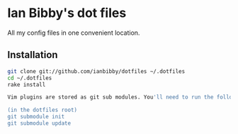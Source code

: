 Ian Bibby's dot files
========

All my config files in one convenient location.

Installation
------------
```bash
git clone git://github.com/ianbibby/dotfiles ~/.dotfiles
cd ~/.dotfiles
rake install

Vim plugins are stored as git sub modules. You'll need to run the following to install them:

(in the dotfiles root)
git submodule init
git submodule update
```
